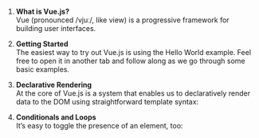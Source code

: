 1. **What is Vue.js?**  
   Vue (pronounced /vjuː/, like view) is a progressive framework for building user interfaces.

1. **Getting Started**  
   The easiest way to try out Vue.js is using the Hello World example. Feel free to open it in another tab and follow along as we go through some basic examples.

1. **Declarative Rendering**  
   At the core of Vue.js is a system that enables us to declaratively render data to the DOM using straightforward template syntax:

1. **Conditionals and Loops**  
   It’s easy to toggle the presence of an element, too:
